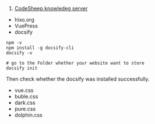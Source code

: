 1. [CodeSheep knowledeg server](https://www.bilibili.com/video/BV1eu411m797/?spm_id_from=333.999.0.0&vd_source=a61087f39589ca585073e8548bdf0de5)
- hixo.org
- VuePress
- docsify

```shell
npm -v
npm install -g docsify-cli
docsify -v

# go to the Folder whether your website want to store 
docsify init
```
Then check whether the docsify was installed successfully.
- vue.css
- buble.css
- dark.css
- pure.css
- dolphin.css



